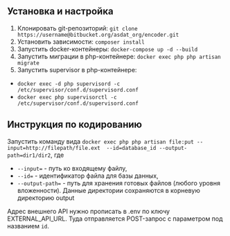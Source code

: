 ## Установка и настройка

1. Клонировать git-репозиторий: `git clone https://username@bitbucket.org/asdat_org/encoder.git`
2. Установить зависимости: `composer install`
3. Запустить docker-контейнеры: `docker-compose up -d --build`
4. Запустить миграции в php-контейнере: `docker exec php php artisan migrate`
5. Запустить supervisor в php-контейнере:
- `docker exec -d php supervisord -c /etc/supervisor/conf.d/supervisord.conf`
- `docker exec php supervisorctl -c /etc/supervisor/conf.d/supervisord.conf`

## Инструкция по кодированию
Запустить команду вида `docker exec php php artisan file:put --input=http://filepath/file.ext  --id=database_id --output-path=dir1/dir2`, где 
- `--input=` - путь ко входящему файлу,
- `--id=` - идентификатор файла для базы данных,
- `--output-path=` - путь для хранения готовых файлов (любого уровня вложенности). Данные директории сохраняются в корневую директорию output
                     

Адрес внешнего API нужно прописать в .env по ключу EXTERNAL_API_URL. Туда отправляется POST-запрос с параметром под названием `id`.



